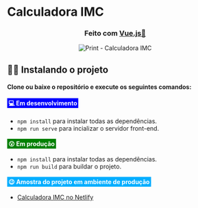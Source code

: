 # Calculadora IMC

<div align="center">

### Feito com [Vue.js💚](https://github.com/vuejs/vue)

![Print - Calculadora IMC](https://i.imgur.com/v3uoxgW.png)
</div>

## 🏃‍♂️ Instalando o projeto

#### Clone ou baixe o repositório e execute os seguintes comandos:

#### <span style="padding: 3px 3px; background: blue; color: #fff;">💻 Em desenvolvimento</span>

- `npm install` para instalar todas as dependências.
- `npm run serve` para incializar o servidor front-end.

#### <span style="padding: 3px 3px; background: green; color: #fff;">😮 Em produção</span>
- `npm install` para instalar todas as dependências.
- `npm run build` para buildar o projeto.

#### <span style="padding: 3px 3px; background: #00aeff; color: #fff;">😉 Amostra do projeto em ambiente de produção</span>
- [Calculadora IMC no Netlify](https://calculadora-imc-rm.netlify.app)
